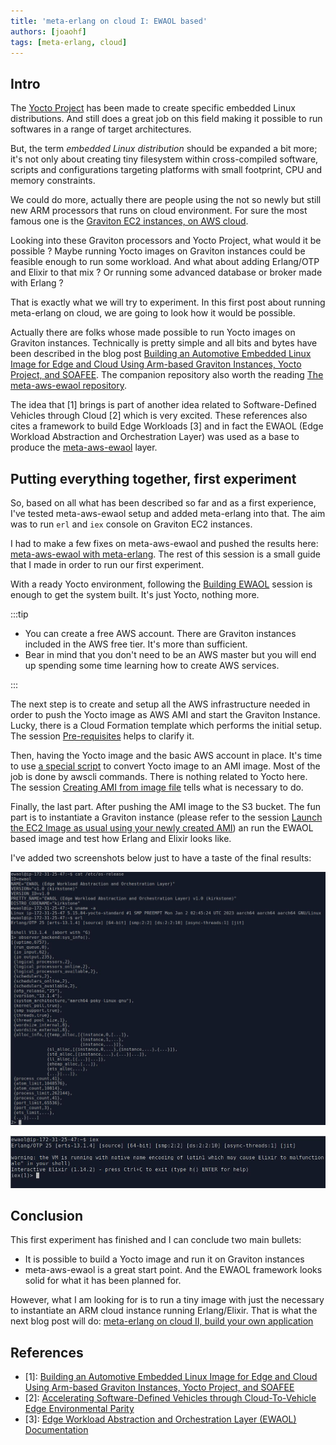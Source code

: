 ```yaml
---
title: 'meta-erlang on cloud I: EWAOL based'
authors: [joaohf]
tags: [meta-erlang, cloud]
---
```


<!---

- Describe what is the idea: create meta-erlang YP based images with Erlang/OTP and Elixir
- Be able to generate images and push them to AWS
- Instantiate https://aws.amazon.com/ec2/graviton/ instances
- Run Erlang/OTP and Elixir based services like couchdb, riak, livebook
- Points some future directions and what would be possible to create

-->

## Intro

The [Yocto Project](https://www.yoctoproject.org/) has been made to create
specific embedded Linux distributions. And still does a great job on this field
making it possible to run softwares in a range of target architectures.

But, the term _embedded Linux distribution_ should be expanded a bit more; it's
not only about creating tiny filesystem within cross-compiled software, scripts
and configurations targeting platforms with small footprint, CPU and memory
constraints.

We could do more, actually there are people using the not so newly but still new
ARM processors that runs on cloud environment. For sure the most famous one is
the
[Graviton EC2 instances, on AWS cloud](https://aws.amazon.com/ec2/graviton/).

Looking into these Graviton processors and Yocto Project, what would it be
possible ? Maybe running Yocto images on Graviton instances could be feasible
enough to run some workload. And what about adding Erlang/OTP and Elixir to that
mix ? Or running some advanced database or broker made with Erlang ?

That is exactly what we will try to experiment. In this first post about running
meta-erlang on cloud, we are going to look how it would be possible.

Actually there are folks whose made possible to run Yocto images on Graviton
instances. Technically is pretty simple and all bits and bytes have been
described in the blog post
[Building an Automotive Embedded Linux Image for Edge and Cloud Using Arm-based Graviton Instances, Yocto Project, and SOAFEE](https://aws.amazon.com/blogs/industries/building-an-automotive-embedded-linux-image-for-edge-using-arm-graviton-yocto-project-soafee/).
The companion repository also worth the reading
[The meta-aws-ewaol repository](https://github.com/aws4embeddedlinux/meta-aws-ewaol).

The idea that [1] brings is part of another idea related to Software-Defined
Vehicles through Cloud [2] which is very excited. These references also cites a
framework to build Edge Workloads [3] and in fact the EWAOL (Edge Workload
Abstraction and Orchestration Layer) was used as a base to produce the
[meta-aws-ewaol](https://github.com/aws4embeddedlinux/meta-aws-ewaol) layer.

## Putting everything together, first experiment

So, based on all what has been described so far and as a first experience, I've
tested meta-aws-ewaol setup and added meta-erlang into that. The aim was to run
`erl` and `iex` console on Graviton EC2 instances.

I had to make a few fixes on meta-aws-ewaol and pushed the results here:
[meta-aws-ewaol with meta-erlang](https://github.com/joaohf/meta-aws-ewaol/tree/main-add-meta-erlang).
The rest of this session is a small guide that I made in order to run our first
experiment.

With a ready Yocto environment, following the
[Building EWAOL](https://github.com/joaohf/meta-aws-ewaol/tree/main-add-meta-erlang#building-ewaol)
session is enough to get the system built. It's just Yocto, nothing more.

:::tip

- You can create a free AWS account. There are Graviton instances included in
  the AWS free tier. It's more than sufficient.
- Bear in mind that you don't need to be an AWS master but you will end up
  spending some time learning how to create AWS services.

:::

The next step is to create and setup all the AWS infrastructure needed in order
to push the Yocto image as AWS AMI and start the Graviton Instance. Lucky, there
is a Cloud Formation template which performs the initial setup. The session
[Pre-requisites](https://github.com/joaohf/meta-aws-ewaol/tree/main-add-meta-erlang#pre-requisites)
helps to clarify it.

Then, having the Yocto image and the basic AWS account in place. It's time to
use
[a special script](https://github.com/joaohf/meta-aws-ewaol/blob/main-add-meta-erlang/scripts/create-ami.sh)
to convert Yocto image to an AMI image. Most of the job is done by awscli
commands. There is nothing related to Yocto here. The session
[Creating AMI from image file](https://github.com/joaohf/meta-aws-ewaol/tree/main-add-meta-erlang#creating-ami-from-image-file)
tells what is necessary to do.

Finally, the last part. After pushing the AMI image to the S3 bucket. The fun
part is to instantiate a Graviton instance (please refer to the session
[Launch the EC2 Image as usual using your newly created AMI](https://github.com/joaohf/meta-aws-ewaol/tree/main-add-meta-erlang#launch-the-ec2-image-as-usual-using-your-newly-created-ami))
an run the EWAOL based image and test how Erlang and Elixir looks like.

I've added two screenshots below just to have a taste of the final results:

![alt Erlang console](meta-erlang-gravitron-erl.jpg 'Erlang console')

![alt Elixir console](meta-erlang-gravitron-iex.jpg 'Elixir console')

## Conclusion

This first experiment has finished and I can conclude two main bullets:

- It is possible to build a Yocto image and run it on Graviton instances
- meta-aws-ewaol is a great start point. And the EWAOL framework looks solid for
  what it has been planned for.

However, what I am looking for is to run a tiny image with just the necessary to
instantiate an ARM cloud instance running Erlang/Elixir. That is what the
next blog post will do:
[meta-erlang on cloud II, build your own application](/blog/2023/02/04/index)

## References

- [1]:
  [Building an Automotive Embedded Linux Image for Edge and Cloud Using Arm-based Graviton Instances, Yocto Project, and SOAFEE](https://aws.amazon.com/blogs/industries/building-an-automotive-embedded-linux-image-for-edge-using-arm-graviton-yocto-project-soafee/)
- [2]:
  [Accelerating Software-Defined Vehicles through Cloud-To-Vehicle Edge Environmental Parity](https://armkeil.blob.core.windows.net/developer/Files/pdf/white-paper/arm-aws-edge-environmental-parity-wp.pdf)
- [3]:
  [Edge Workload Abstraction and Orchestration Layer (EWAOL) Documentation](https://ewaol.docs.arm.com/en/kirkstone-dev/index.html)
